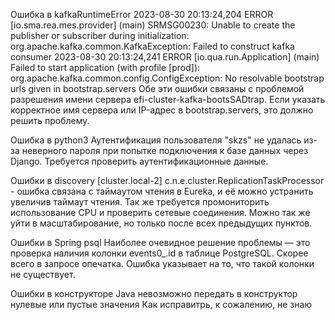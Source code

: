 Ошибка в kafkaRuntimeError
    2023-08-30 20:13:24,204 ERROR [io.sma.rea.mes.provider] (main) SRMSG00230: Unable to create the publisher or subscriber during initialization: org.apache.kafka.common.KafkaException: Failed to construct kafka consumer
    2023-08-30 20:13:24,241 ERROR [io.qua.run.Application] (main) Failed to start application (with profile [prod]): org.apache.kafka.common.config.ConfigException: No resolvable bootstrap urls given in bootstrap.servers
        Обе эти ошибки связаны с проблемой разрешения имени сервера efi-cluster-kafka-bootsSADtrap. Если указать корректное имя сервера или IP-адрес в bootstrap.servers, это должно решить проблему.

Ошибка в python3
    Аутентификация пользователя "skzs" не удалась из-за неверного пароля при попытке подключения к базе данных через Django. Требуется проверить аутентификационные данные.

Ошибки в discovery
    [cluster.local-2] c.n.e.cluster.ReplicationTaskProcessor - ошибка связана с таймаутом чтения в Eureka, и её можно устранить увеличив таймаут чтения. Так же требуется промониторить использование CPU и проверить сетевые соединения. Можно так же уйти в масштабирование, но только после всех предыдущих пунктов.

Ошибки в Spring psql
    Наиболее очевидное решение проблемы — это проверка наличия колонки events0_.id в таблице PostgreSQL. Скорее всего в запросе опечатка. Ошибка указывает на то, что такой колонки не существует.

Ошибки в конструкторе Java
    невозможно передать в конструктор нулевые или пустые значения
        Как исправитрь, к сожалению, не знаю